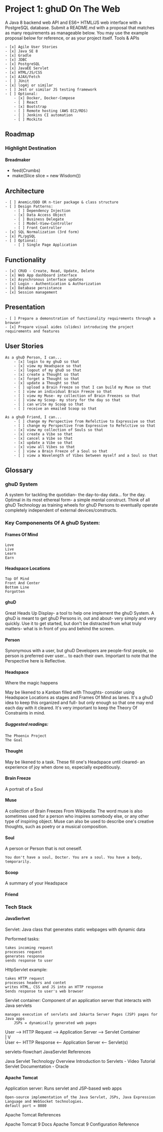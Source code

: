 # Project 1: ghuD On The Web

A Java 8 backend web API and ES6+ HTML/JS web interface with a PostgreSQL database. Submit a README.md with a proposal that matches as many requirements as manageable below. You may use the example proposal below for reference, or as your project itself.
Tools & APIs

    - [x] Agile User Stories
    - [x] Java SE 8
    - [x] Gradle
    - [x] JDBC
    - [x] PostgreSQL
    - [x] JavaEE Servlet
    - [x] HTML/JS/CSS
    - [x] AJAX/Fetch
    - [ ] JUnit
    - [x] log4j or similar
    - [ ] Jest or similar JS testing framework
    - [ ] Optional:
        - [x] Docker, Docker-Compose
        - [ ] React
        - [x] Bootstrap
        - [ ] Remote hosting (AWS EC2/RDS)
        - [ ] Jenkins CI automation
        - [ ] Mockito

## Roadmap

### Highlight Destination

#### Breadmaker

- feed(Crumbs)
- make(Slice slice = new Wisdom())

## Architecture

    - [ ] Anemic/DDD OR n-tier package & class structure
    - [ ] Design Patterns:
        - [ ] Dependency Injection
        - [x] Data Access Object
        - [ ] Business Delegate
        - [ ] Model-View-Controller
        - [ ] Front Controller
    - [x] SQL Normalization (3rd form)
    - [x] PL/pgSQL
    - [ ] Optional:
        - [ ] Single Page Application

## Functionality

    - [x] CRUD - Create, Read, Update, Delete
    - [x] Web App dashboard interface
    - [x] Asynchronous interface updates
    - [x] Login - Authentication & Authorization
    - [x] Database persistance
    - [x] Session management

## Presentation

    - [ ] Prepare a demonstration of functionality requirements through a browser
    - [x] Prepare visual aides (slides) introducing the project requirements and features

## User Stories

    As a ghuD Person, I can...
        - [x] login to my ghuD so that
        - [x] view my Headspace so that
        - [x] logout of my ghuD so that
        - [x] create a Thought so that
        - [x] forget a Thought so that
        - [x] update a Thought so that
        - [ ] upload a Brain Freeze so that I can build my Muse so that
        - [ ] view an individual Brain Freeze so that
        - [ ] view my Muse- my collection of Brain Freezes so that
        - [ ] view my Scoop- my story for the day so that
        - [ ] can write my Scoop so that
        - [ ] receive an emailed Scoop so that

    As a ghuD Friend, I can...
        - [ ] change my Perspective from Refelctive to Expressive so that
        - [ ] change my Perspective from Expressive to Refelctive so that
        - [x] view my collection of Souls so that
        - [x] create a Vibe so that
        - [x] cancel a Vibe so that
        - [x] update a Vibe so that
        - [x] view all Vibes so that
        - [ ] view a Brain Freeze of a Soul so that
        - [ ] view a Wavelength of Vibes between myself and a Soul so that

## Glossary

### ghuD System

A system for tackling the quotidian- the day-to-day data... for the day. Optimal in its most ethereal form- a simple mental construct. Think of all ghuD Technology as training wheels for ghuD Persons to eventually operate completely independent of external devices/constructs.

### Key Componenents Of A ghuD System:

#### Frames Of Mind

    Love
    Live
    Learn
    Earn

#### Headspace Locations

    Top Of Mind
    Front And Center
    Bottom Line
    Forgotten

#### ghuD

Great Heads Up Display- a tool to help one implement the ghuD System. A ghuD is meant to get ghuD Persons in, out and about- very simply and very quickly. Use it to get started, but don't be distracted from what truly matters- what is in front of you and behind the screen.

#### Person

Synonymous with a user, but ghuD Developers are people-first people, so person is preferred over user... to each their own. Important to note that the Perspective here is Reflective.

#### Headspace

Where the magic happens

May be likened to a Kanban filled with Thoughts- consider using Headspace Locations as stages and Frames Of Mind as lanes. It's a ghuD idea to keep this organized and full- but only enough so that one may end each day with it cleared. It's very important to keep the Theory Of Constraints in mind.

##### Suggested readings:

    The Phoenix Project
    The Goal

#### Thought

May be likened to a task. These fill one's Headspace until cleared- an experience of joy when done so, especially expeditiously.

#### Brain Freeze

A portrait of a Soul

#### Muse

A collection of Brain Freezes From Wikipedia: The word muse is also sometimes used for a person who inspires somebody else, or any other type of inspiring object. Muse can also be used to describe one's creative thoughts, such as poetry or a musical composition.

#### Soul

A person or Person that is not oneself.

    You don't have a soul, Docter. You are a soul. You have a body, temporarily.

#### Scoop

A summary of your Headspace

#### Friend

### Tech Stack

#### JavaSerlvet

Servlet: Java class that generates static webpages with dynamic data

Performed tasks:

    takes incoming request
    processes request
    generates response
    sends response to user

HttpServlet example:

    takes HTTP request
    processes headers and contet
    writes HTML, CSS and JS into an HTTP response
    Sends response to user's web browser

Servlet container: Component of an application server that interacts with Java servlets

    manages execution of servlets and Jakarta Server Pages (JSP) pages for Java apps
        JSPs = dynamically generated web pages

User  -->  HTTP Request  -->   Application Server  -->  Servlet Container  
                                                               |
                                                               V   
User  <--  HTTP Response  <--  Application Server    <--   Servlet(s)  

servlets-flowchart
JavaServlet References

Java Servlet Technology Overview Introduction to Servlets - Video Tutorial Servlet Documentation - Oracle

#### Apache Tomcat

Application server: Runs servlet and JSP-based web apps

    Open-source implementation of the Java Servlet, JSPs, Java Expression Language and WebSocket technologies.
    default port = 8080

Apache Tomcat References

Apache Tomcat 9 Docs Apache Tomcat 9 Configuration Reference